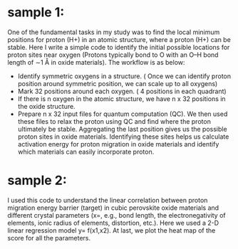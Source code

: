 # sample 1: 
One of the fundamental tasks in my study was to find the local minimum positions for proton (H+) in an atomic structure, where a proton (H+) can be stable. Here I write a simple code to identify the initial possible locations for proton sites near oxygen (Protons typically bond to O with an O–H bond length of ∼1 Å in oxide materials). The workflow is as below:
- Identify symmetric oxygens in a structure. ( Once we can identify proton position around symmetric position, we can scale up to all oxygens)
- Mark 32 positions around each oxygen. ( 4 positions in each quadrant)
- If there is n oxygen in the atomic structure, we have n x 32 positions in the oxide structure.
- Prepare n x 32 input files for quantum computation (QC).
    We then used these files to relax the proton using QC and find where the proton ultimately be stable. Aggregating the last position gives us the possible proton sites in oxide materials. Identifying these sites helps us calculate activation energy for proton migration in oxide materials and identify which materials can easily incorporate proton.

# sample 2: 
I used this code to understand the linear correlation between proton migration energy barrier (target) in cubic perovskite oxide materials and different crystal parameters (x=, e.g., bond length, the electronegativity of elements, ionic radius of elements, distortion, etc.). Here we used a 2-D linear regression model y= f(x1,x2). At last, we plot the heat map of the score for all the parameters.
